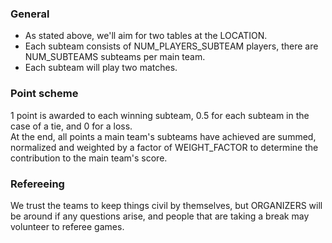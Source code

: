 ### General

- As stated above, we'll aim for two tables at the LOCATION.
- Each subteam consists of NUM_PLAYERS_SUBTEAM players, there are NUM_SUBTEAMS subteams per main team.
- Each subteam will play two matches.

### Point scheme

1 point is awarded to each winning subteam, 0.5 for each subteam in the case of a tie, and 0 for a loss.\
At the end, all points a main team's subteams have achieved are summed, normalized and weighted by a factor of WEIGHT_FACTOR to determine the contribution to the main team's score.

### Refereeing

We trust the teams to keep things civil by themselves, but ORGANIZERS will be around if any questions arise, and people that are taking a break may volunteer to referee games.
